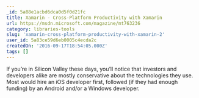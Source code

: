 ```yaml
---
_id: 5a88e1acbd6dca0d5f0d21fc
title: Xamarin - Cross-Platform Productivity with Xamarin
url: https://msdn.microsoft.com/magazine/mt763236
category: libraries-tools
slug: 'xamarin-cross-platform-productivity-with-xamarin-2'
user_id: 5a83ce59d6eb0005c4ecda2c
createdOn: '2016-09-17T18:54:05.000Z'
tags: []
---
```


If you’re in Silicon Valley these days, you’ll notice that investors and developers alike are mostly conservative about the technologies they use. Most would hire an iOS developer first, followed (if they had enough funding) by an Android and/or a Windows developer.
